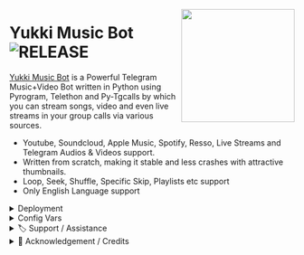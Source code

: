 
<img
 src="https://telegra.ph/file/c0e014ff34f34d1056627.png" align="right" width="200" height="200"/>

# Yukki Music Bot <img src="https://img.shields.io/github/v/release/Vivekkumar0708/YukkiMusicFork?color=black&logo=github&logoColor=black&style=social" alt="RELEASE">

[Yukki Music Bot](https://github.com/TeamYukki/YukkiMusicBot) is a Powerful Telegram Music+Video Bot written in Python using Pyrogram, Telethon and Py-Tgcalls by which you can stream songs, video and even live streams in your group calls via various sources.

* Youtube, Soundcloud, Apple Music, Spotify, Resso, Live Streams and Telegram Audios & Videos support.
* Written from scratch, making it stable and less crashes with attractive thumbnails.
* Loop, Seek, Shuffle, Specific Skip, Playlists etc support
* Only English Language support

<details>
  <summary> Deployment</summary>

## 🚀 Heroku Deployment

<h4>Click the button below to deploy Yukki Music Bot on Heroku!</h4>    
<h4>If You show any error like failed to app Creation Then fork and deploy </h4>
<a href="https://dashboard.heroku.com/new?template=https://github.com/Vivekkumar-IN/YukkiMusic"><img src="https://img.shields.io/badge/Deploy%20To%20Heroku-blueviolet?style=for-the-badge&logo=heroku" width="200""/></a>


## 🖇 VPS Deployment
- Get your [Necessary Variables](https://github.com/Vivekkumar-IN/YukkiMusic/blob/master/sample.env)
- clone repo : `git clone https://github.com/Vivekkumar-IN/YukkiMusic && cd YukkiMusic`
- Setup by : `bash setup`
- Install tmux to keep running your bot when you close the terminal by :
`sudo apt install tmux && tmux`
- Finally run the bot by :
`python3 -m YukkiMusic`
- For getting out from tmux session : Press `Ctrl+b` and then `d`<br>
</details>


<details>
  <summary> Config Vars</summary>

  # Yukki Music Bot Configs

  Config vars are basically the variables which configure or modify bot to function, which are the basic necessities of plugins or code to work. You have to set the proper mandatory vars to make it functional and to start the basic feature of bot.

  Get to know about all these vars in depth from our Docs. [Read Now from Here](https://notreallyshikhar.gitbook.io/yukkimusicbot/config-vars/available-vars)

  ## Mandatory Vars

  - These are the minimum required vars need to setup to make Yukki Music Bot functional.

  1. `API_ID` : Get it from my.telegram.org 
  2. `API_HASH`  : Get it from my.telegram.org 
  3. `ASSISTANT_PREFIX` : Set the prefix that you want to use as assistant's command defaults to `.` 
  4. `BOT_TOKEN` : Get it from [@Botfather](http://t.me/BotFather) in Telegram
  5. `MONGO_DB_URI` : Get mongo db [from here.](https://notreallyshikhar.gitbook.io/yukkimusicbot/deployment/mongodb)
  6. `LOG_GROUP_ID` : You'll need a Private Group ID for this. Supergroup Needed with id starting from -100 
  7. `MUSIC_BOT_NAME` : A name for your Music bot.
  8. `OWNER_ID` : Your Owner ID for managing your bot.
  9. `STRING_SESSION` : Pyrogram Session Needed, Generate string from [@YukkiStringBot](http://t.me/YukkiStringBot) in Telegram.


  ## Non-Mandatory Vars

  - These are the extra vars for extra features inside Music Bot. You can leave non mandatory vars for now and can add them later.

  1. `DURATION_LIMIT` : Custom max audio(music) duration for voice chat. Default to 60 mins.
  2. `SONG_DOWNLOAD_DURATION_LIMIT`  : Duration Limit for downloading Songs in MP3 or MP4 format from bot. Default to 180 mins.
  3. `VIDEO_STREAM_LIMIT` : Maximum number of video calls allowed on bot. You can later set it via /set_video_limit on telegram. Default to 3 chats.
  4. `SERVER_PLAYLIST_LIMIT` : Maximum Limit Allowed for users to save playlists on bot's server. Default to 30
  5. `PLAYLIST_FETCH_LIMIT` :  Maximum limit for fetching playlist's track from youtube, spotify, apple links. Default to 25
  6. `CLEANMODE_MINS` : Cleanmode time after which bot will delete its old messages from chats. Default to 5 Mins.
  7. `SUPPORT_CHANNEL` : If you've any channel for your music bot , fill it with your channel link
  8. `SUPPORT_GROUP` : If you've any group support for your music bot , fill it with your group link

  ## Play FileSize Limit Vars

  - Maximum File size limit for the audio and videos that a user can play from your bot. [Only Bytes Size Accepted]
  > You can convert mb into bytes from https://www.gbmb.org/mb-to-bytes and use it here 

  1. `TG_AUDIO_FILESIZE_LIMIT` : Maximum file size limit for audio files which can be streamed over vc. Defaults to 104857600 bytes, i.e. 100MB
  2. `TG_VIDEO_FILESIZE_LIMIT` : Maximum file size limit for video files which can be played. Defaults to 1073741824 bytes, i.e. 1024MB or 1GB


  ## Bot Vars

  - These all vars are used for setting up bot. You can edit these vars if you want , else leave all of them as it is.

  1. `PRIVATE_BOT_MODE` : Set it `True` if you want your bot to be private only or False for all groups. Default to False
  2. `YOUTUBE_EDIT_SLEEP` : Time sleep duration For Youtube Downloader. Default to 3 seconds
  3. `TELEGRAM_EDIT_SLEEP` : Time sleep duration For Telegram Downloader. Default to 5 seconds
  4. `AUTO_LEAVING_ASSISTANT` : Set it in `True` if you want to leave your assistant after a certain amount of time.
  5. `ASSISTANT_LEAVE_TIME` : Time after which your assistant account will leave served chats automatically. Default to 5400 seconds, i.e 90 Mins 

  6. `SET_CMDS` : Set it to `True` if you want your bot to set the commands for chat menu automatically. [Reference](https://i.postimg.cc/Bbg3LQTG/image.png)

  ## Spotify Vars

  - You can play tracks or playlists from spotify from Yukki Music bot
  - You'll need these two vars to make spotify play working. This is not essential , you can leave them blank if you want.

  ### How to get these? [Read from here](https://notreallyshikhar.gitbook.io/yukkimusicbot/deployment/spotify)


  1. `SPOTIFY_CLIENT_ID` : Get it from https://developer.spotify.com/dashboard 
  2. `SPOTIFY_CLIENT_SECRET` : Get it   from https://developer.spotify.com/dashboard 

  ## Heroku Vars

  - To work some Heroku compatible modules, this var value required to Access your account to use `get_log`, `usage`, `update` etc etc commands.
  - You can fill this var using your API key or Authorization token.

  ### How to get these? [Read from here](https://notreallyshikhar.gitbook.io/yukkimusicbot/config-vars/heroku-vars)

  1. `HEROKU_API_KEY` : Get it from http://dashboard.heroku.com/account 
  2. `HEROKU_APP_NAME` : You have to Enter the app name which you gave to identify your Music Bot in Heroku.


  ## Custom Repo Vars

  - If you plan to use Yukki Music Bot with your own customized or modified code.

  1. `UPSTREAM_REPO` : Your Upstream Repo URL or Forked Repo.
  2. `UPSTREAM_BRANCH` : Default Branch of your Upstream Repo URL or Forked Repo. 
  3. `GIT_TOKEN` : Your GIT TOKEN if your upstream repo is private
  4. `GITHUB_REPO` : Your Github Repo url, that will be shown on /start command



  ## Images/Thumbnail Vars

  - You can change images which are used in Yukki Music Bot.
  - You can generate telegaph links from [@YukkiTelegraphBot](http://t.me/YukkiTelegraphBot) and use it here.

  1. `START_IMG_URL` : Image which comes on /start command in private messages of bot.
  2. `PING_IMG_URL` : Image which comes on /ping command of bot.
  3. `PLAYLIST_IMG_URL` : Image which comes on /play command of bot. 
  4. `GLOBAL_IMG_URL` : Image which comes on /stats command of bot. 
  5. `STATS_IMG_URL` : Image which comes on /stats command of bot. 
  6. `TELEGRAM_AUDIO_URL` : This image comes when someone plays audios from telegram. 
  7. `TELEGRAM_VIDEO_URL` : This image comes when someone plays videos from telegram. 
  8. `STREAM_IMG_URL` : his image comes when someone plays m3u8 or index links.
  9. `SOUNCLOUD_IMG_URL` : This image comes when someone plays music from  
soundcloud. 
  10. `YOUTUBE_IMG_URL` : This image comes if thumbnail generator fails to gen thumb anyhow.
  11. `SPOTIFY_ARTIST_IMG_URL` : This image comes when someone plays Spotify artist via link in inline mode. 
  12. `SPOTIFY_ALBUM_IMG_URL` : This image comes when someone plays Spotify album via link in inline mode. 
  13. `SPOTIFY_PLAYLIST_IMG_URL` : This image comes when someone plays Spotify album via link in inline mode. 

  ## Multi Assistant Mode

  - You can use upto 5 Assistant Clients ( allowing your bot to atleast work in 2000-2500 chats at a time )

  1. `STRING_SESSION2` : Pyrogram Session Needed, Generate string from [@YukkiStringBot](http://t.me/YukkiStringBot) in Telegram.
  2. `STRING_SESSION3` : Pyrogram Session Needed, Generate string from [@YukkiStringBot](http://t.me/YukkiStringBot) in Telegram.
  3. `STRING_SESSION4` : Pyrogram Session Needed, Generate string from [@YukkiStringBot](http://t.me/YukkiStringBot) in Telegram.
  4. `STRING_SESSION5` : Pyrogram Session Needed, Generate string from [@YukkiStringBot](http://t.me/YukkiStringBot) in Telegram.

</details>

<details>
  <summary> 🏷 Support / Assistance</summary>

# 🏷 Support / Assistance

Reach out to the maintainer at one of the following places:

- [GitHub Issues](https://github.com/Vivekkumar-IN/YukkiMusic/issues/new?assignees=&labels=question&template=SUPPORT_QUESTION.md&title=support%3A+)
- Contact  [Telegram profile](https://t.me/vivekkumar07089)
- [Telegram Support](https://t.me/vk_zone)

If you want to say **thank you** or/and support active development of YukkiMusicBot:

- Add a [GitHub Star](https://github.com/TeamYukki/YukkiMusicBot) to the project.
- Fork the [Repo](https://github.com/Vivekkumar-IN/YukkiMusic) :)
- Write interesting articles about the project on [Dev.to](https://dev.to/), [Medium](https://medium.com/) or your personal blog.

Together, we can make **YukkiMusicBot** better!

</details>

<details>
  <summary> 📑 Acknowledgement / Credits</summary>

# 📑 Acknowledgement / Credits

Special thanks to these amazing projects/people which/who help power Yukki Music Bot:

<h3 align="center">
    ─「 ᴄʀᴇᴅɪᴛs 」─
</h3>

<p align="center">
<a href="https://github.com/pyrogram/pyrogram"> <img src="https://img.shields.io/badge/Pyrogram-black?style=for-the-badge&logo=github" alt="Pyrogram" /> </a>
<a href="https://github.com/pytgcalls/pytgcalls"> <img src="https://img.shields.io/badge/PyTgCalls-black?style=for-the-badge&logo=github" alt="Pytgcalls" /> </a>
<a href="https://github.com/AnonymousX1025"> <img src="https://img.shields.io/badge/Anonymous-black?style=for-the-badge&logo=github" alt="Anonymous" /> </a>
<a href="https://github.com/NotReallyShikhar"> <img src="https://img.shields.io/badge/Shikhar-black?style=for-the-badge&logo=github" alt="Shikhar" /> </a>
<a href="https://github.com/TheHamkerCat"> <img src="https://img.shields.io/badge/TheHamkerCat-black?style=for-the-badge&logo=github" alt="TheHamkerCat" /> </a>
</p>

- <b> _sᴩᴇᴄɪᴀʟ ᴛʜᴀɴᴋs ᴛᴏ [ᴛᴇᴀᴍ ʏᴜᴋᴋɪ](https://github.com/TeamYukki) ғᴏʀ [ʏᴜᴋᴋɪ ᴍᴜsɪᴄ ʙᴏᴛ](https://github.com/TeamYukki/YukkiMusicBot)_ </b>

</details>